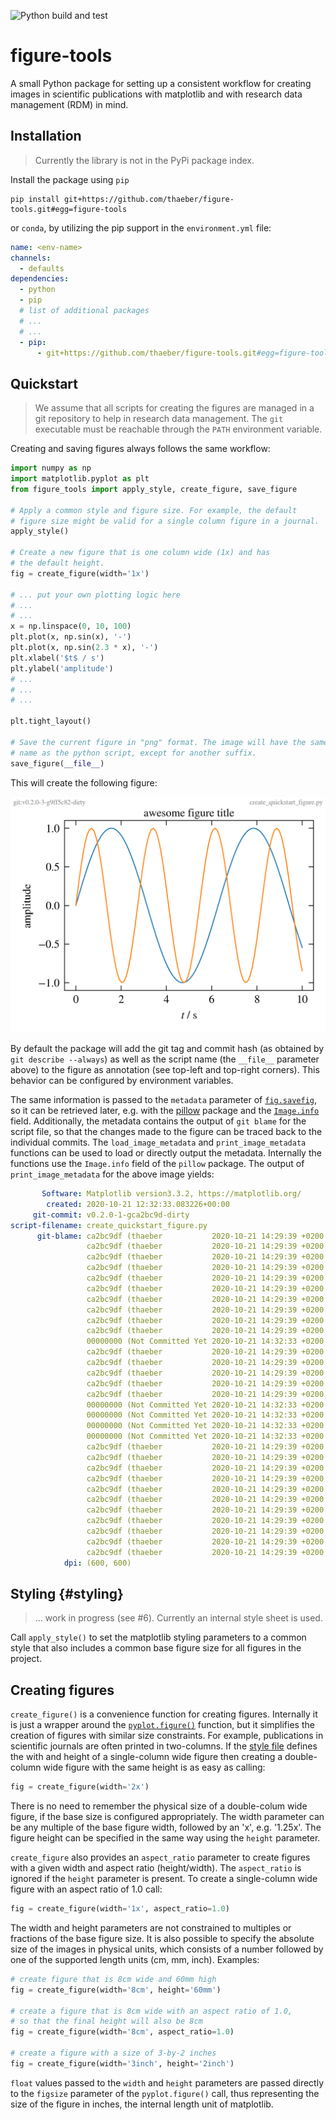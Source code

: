 ![Python build and test](https://github.com/thaeber/figure-tools/workflows/Python%20build%20and%20test/badge.svg?branch=main)

# figure-tools
A small Python package for setting up a consistent workflow for creating images in scientific publications with matplotlib and with research data management (RDM) in mind.

## Installation

> Currently the library is not in the PyPi package index.

Install the package using `pip`

```shell
pip install git+https://github.com/thaeber/figure-tools.git#egg=figure-tools
```

or `conda`, by utilizing the pip support in the `environment.yml` file:

```yaml
name: <env-name>
channels:
  - defaults
dependencies:
  - python
  - pip
  # list of additional packages
  # ...
  # ...
  - pip:
      - git+https://github.com/thaeber/figure-tools.git#egg=figure-tools
```

## Quickstart

> We assume that all scripts for creating the figures are managed in
> a git repository to help in research data management. The `git` executable
> must be reachable through the `PATH` environment variable.

Creating and saving figures always follows the same workflow:

```python
import numpy as np
import matplotlib.pyplot as plt
from figure_tools import apply_style, create_figure, save_figure

# Apply a common style and figure size. For example, the default
# figure size might be valid for a single column figure in a journal.
apply_style()

# Create a new figure that is one column wide (1x) and has 
# the default height.
fig = create_figure(width='1x')

# ... put your own plotting logic here
# ...
# ...
x = np.linspace(0, 10, 100)
plt.plot(x, np.sin(x), '-')
plt.plot(x, np.sin(2.3 * x), '-')
plt.xlabel('$t$ / s')
plt.ylabel('amplitude')
# ...
# ...
# ...

plt.tight_layout()

# Save the current figure in "png" format. The image will have the same
# name as the python script, except for another suffix.
save_figure(__file__)
```

This will create the following figure:

![Quickstart Figure](doc/images/create_quickstart_figure.png)

By default the package will add the git tag and commit hash (as obtained by `git describe --always`) as well as the script name (the `__file__` parameter above) to the figure as annotation (see top-left and top-right corners). This behavior can be configured by environment variables.

The same information is passed to the `metadata` parameter of [`fig.savefig`](https://matplotlib.org/api/_as_gen/matplotlib.pyplot.savefig.html?highlight=savefig#matplotlib.pyplot.savefig), so it can be retrieved later, e.g. with the [pillow](https://github.com/python-pillow/Pillow) package and the [`Image.info`](https://pillow.readthedocs.io/en/stable/handbook/concepts.html#info) field. Additionally, the metadata contains the output of `git blame` for the script file, so that the changes made to the figure can be traced back to the individual commits. The `load_image_metadata` and `print_image_metadata` functions can be used to load or directly output the metadata. Internally the functions use the `Image.info` field of the `pillow` package. The output of `print_image_metadata` for the above image yields:

```yaml
       Software: Matplotlib version3.3.2, https://matplotlib.org/
        created: 2020-10-21 12:32:33.083226+00:00
     git-commit: v0.2.0-1-gca2bc9d-dirty
script-filename: create_quickstart_figure.py
      git-blame: ca2bc9df (thaeber           2020-10-21 14:29:39 +0200  1) #%%
                 ca2bc9df (thaeber           2020-10-21 14:29:39 +0200  1) #%%
                 ca2bc9df (thaeber           2020-10-21 14:29:39 +0200  2) import numpy as np
                 ca2bc9df (thaeber           2020-10-21 14:29:39 +0200  3) import matplotlib.pyplot as plt
                 ca2bc9df (thaeber           2020-10-21 14:29:39 +0200  4) from figure_tools import apply_style, create_figure, save_figure
                 ca2bc9df (thaeber           2020-10-21 14:29:39 +0200  5) 
                 ca2bc9df (thaeber           2020-10-21 14:29:39 +0200  6) # %%
                 ca2bc9df (thaeber           2020-10-21 14:29:39 +0200  7) apply_style()
                 ca2bc9df (thaeber           2020-10-21 14:29:39 +0200  8) 
                 ca2bc9df (thaeber           2020-10-21 14:29:39 +0200  9) # %%
                 00000000 (Not Committed Yet 2020-10-21 14:32:33 +0200 10) fig = create_figure(width='1x')
                 ca2bc9df (thaeber           2020-10-21 14:29:39 +0200 11) 
                 ca2bc9df (thaeber           2020-10-21 14:29:39 +0200 12) # ... put your own plotting logic here
                 ca2bc9df (thaeber           2020-10-21 14:29:39 +0200 13) # ...
                 ca2bc9df (thaeber           2020-10-21 14:29:39 +0200 14) # ...
                 ca2bc9df (thaeber           2020-10-21 14:29:39 +0200 15) x = np.linspace(0, 10, 50)
                 00000000 (Not Committed Yet 2020-10-21 14:32:33 +0200 16) plt.plot(x, np.sin(x), '.-')
                 00000000 (Not Committed Yet 2020-10-21 14:32:33 +0200 17) plt.plot(x, np.sin(2.3 * x), '.-')
                 00000000 (Not Committed Yet 2020-10-21 14:32:33 +0200 18) plt.xlabel('$t$ / s')
                 00000000 (Not Committed Yet 2020-10-21 14:32:33 +0200 19) plt.ylabel('amplitude')
                 ca2bc9df (thaeber           2020-10-21 14:29:39 +0200 20) # ...
                 ca2bc9df (thaeber           2020-10-21 14:29:39 +0200 21) # ...
                 ca2bc9df (thaeber           2020-10-21 14:29:39 +0200 22) # ...
                 ca2bc9df (thaeber           2020-10-21 14:29:39 +0200 23) 
                 ca2bc9df (thaeber           2020-10-21 14:29:39 +0200 24) plt.tight_layout()
                 ca2bc9df (thaeber           2020-10-21 14:29:39 +0200 25) 
                 ca2bc9df (thaeber           2020-10-21 14:29:39 +0200 26) # Save the current figure in "png" format. The image will have the same
                 ca2bc9df (thaeber           2020-10-21 14:29:39 +0200 27) # name as the python script, except for another suffix.
                 ca2bc9df (thaeber           2020-10-21 14:29:39 +0200 28) save_figure(__file__)
                 ca2bc9df (thaeber           2020-10-21 14:29:39 +0200 29) 
                 ca2bc9df (thaeber           2020-10-21 14:29:39 +0200 30) # %%
            dpi: (600, 600)
```

## Styling {#styling}

> ... work in progress (see #6). Currently an internal style sheet is used.

Call `apply_style()` to set the matplotlib styling parameters to a common style that also includes a common base figure size for all figures in the project.

## Creating figures

`create_figure()` is a convenience function for creating figures. Internally it is just a wrapper around the [`pyplot.figure()`](https://matplotlib.org/api/_as_gen/matplotlib.pyplot.figure.html?highlight=figure#matplotlib-pyplot-figure) function, but it simplifies the creation of figures with similar size constraints. For example, publications in scientific journals are often printed in two-columns. If the [style file](#styling) defines the with and height of a single-column wide figure then creating a double-column wide figure with the same height is as easy as calling:

```python
fig = create_figure(width='2x')
```

There is no need to remember the physical size of a double-colum wide figure, if the base size is configured appropriately. The width parameter can be any multiple of the base figure width, followed by an 'x', e.g. '1.25x'. The figure height can be specified in the same way using the `height` parameter. 

`create_figure` also provides an `aspect_ratio` parameter to create figures with a given width and aspect ratio (height/width). The `aspect_ratio` is ignored if the `height` parameter is present. To create a single-column wide figure with an aspect ratio of $1.0$ call:

```python
fig = create_figure(width='1x', aspect_ratio=1.0)
```

The width and height parameters are not constrained to multiples or fractions of the base figure size. It is also possible to specify the absolute size of the images in physical units, which consists of a number followed by one of the supported length units (cm, mm, inch). Examples:

```python
# create figure that is 8cm wide and 60mm high
fig = create_figure(width='8cm', height='60mm')

# create a figure that is 8cm wide with an aspect ratio of 1.0,
# so that the final height will also be 8cm
fig = create_figure(width='8cm', aspect_ratio=1.0)

# create a figure with a size of 3-by-2 inches
fig = create_figure(width='3inch', height='2inch')
```

`float` values passed to the `width` and `height` parameters are passed directly to the `figsize` parameter of the `pyplot.figure()` call, thus representing the size of the figure in inches, the internal length unit of matplotlib.

